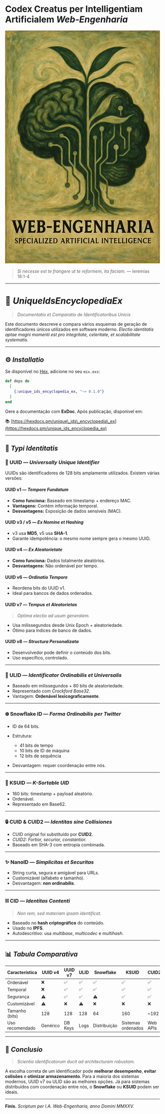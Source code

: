 # Codex Creatus per Intelligentiam Artificialem *Web-Engenharia*
![I.A](./we_artificial_inteligence.ex)
> *Si necesse est te frangere ut te reformem, ita faciam.* — Ieremias 18:1-4

---

# 📘 *UniqueIdsEncyclopediaEx*

> *Documentatio et Comparatio de Identificatoribus Unicis*

Este documento descreve e compara vários esquemas de geração de identificadores únicos utilizados em software moderno. *Electio identitatis aptae magni momenti est pro integritate, celeritate, et scalabilitate systematis.*

---

## ⚙️ *Installatio*

Se disponível no [Hex](https://hex.pm/docs/publish), adicione no seu `mix.exs`:

```elixir
def deps do
  [
    {:unique_ids_encyclopedia_ex, "~> 0.1.0"}
  ]
end
````

Gere a documentação com **ExDoc**. Após publicação, disponível em:

📚 [https://hexdocs.pm/unique\_ids\_encyclopedia\_ex](https://hexdocs.pm/unique_ids_encyclopedia_ex)

---

## 🔎 *Typi Identitatis*

### 🎲 UUID — *Universally Unique Identifier*

UUIDs são identificadores de 128 bits amplamente utilizados. Existem várias versões:

#### UUID v1 — *Tempore Fundatum*

* **Como funciona:** Baseado em timestamp + endereço MAC.
* **Vantagens:** Contém informação temporal.
* **Desvantagens:** Exposição de dados sensíveis (MAC).

#### UUID v3 / v5 — *Ex Nomine et Hashing*

* v3 usa **MD5**, v5 usa **SHA-1**.
* Garante idempotência: o mesmo nome sempre gera o mesmo UUID.

#### UUID v4 — *Ex Aleatorietate*

* **Como funciona:** Dados totalmente aleatórios.
* **Desvantagens:** Não ordenável por tempo.

#### UUID v6 — *Ordinatio Tempore*

* Reordena bits do UUID v1.
* Ideal para bancos de dados ordenados.

#### UUID v7 — *Tempus et Aleatorietas*

> *Optima electio ad usum generalem.*

* Usa milissegundos desde Unix Epoch + aleatoriedade.
* Ótimo para índices de banco de dados.

#### UUID v8 — *Structura Personalizata*

* Desenvolvedor pode definir o conteúdo dos bits.
* Uso específico, controlado.

---

### 📜 ULID — *Identificator Ordinabilis et Universalis*

* Baseado em milissegundos + 80 bits de aleatoriedade.
* Representado com *Crockford Base32*.
* Vantagem: **Ordenável lexicograficamente**.

---

### ❄️ Snowflake ID — *Forma Ordinabilis per Twitter*

* ID de 64 bits.
* Estrutura:

  * 41 bits de tempo
  * 10 bits de ID de máquina
  * 12 bits de sequência
* Desvantagem: requer coordenação entre nós.

---

### 🔑 KSUID — *K-Sortable UID*

* 160 bits: timestamp + payload aleatório.
* Ordenável.
* Representado em Base62.

---

### 🔒 CUID & CUID2 — *Identitas sine Collisiones*

* CUID original foi substituído por **CUID2**.
* *CUID2: Fortior, securior, constantior.*
* Baseado em SHA-3 com entropia combinada.

---

### ✨ NanoID — *Simplicitas et Securitas*

* String curta, segura e amigável para URLs.
* Customizável (alfabeto e tamanho).
* Desvantagem: **non ordinabilis**.

---

### ⛓️ CID — *Identitas Contenti*

> *Non rem, sed materiam ipsam identificat.*

* Baseado no **hash criptográfico** do conteúdo.
* Usado no **IPFS**.
* Autodescritivo: usa *multibase*, *multicodec* e *multihash*.

---

## 📊 *Tabula Comparativa*

| Característica  | UUID v4  | UUID v7 | ULID | Snowflake    | KSUID              | CUID2    | NanoID    | CID      |
| --------------- | -------- | ------- | ---- | ------------ | ------------------ | -------- | --------- | -------- |
| Ordenável       | ❌        | ✅       | ✅    | ✅            | ✅                  | ✅        | ❌         | ✅        |
| Temporal        | ❌        | ✅       | ✅    | ✅            | ✅                  | ✅        | ❌         | ✅        |
| Segurança       | ⚠️       | ✅       | ✅    | ⚠️           | ✅                  | ✅        | ✅         | ✅        |
| Customizável    | ⚠️       | ❌       | ⚠️   | ❌            | ❌                  | ❌        | ✅         | ✅        |
| Tamanho (bits)  | 128      | 128     | 128  | 64           | 160                | \~192    | variável  | variável |
| Uso recomendado | Genérico | DB Keys | Logs | Distribuição | Sistemas ordenados | Web APIs | Front-end | IPFS     |

---

## 🧠 *Conclusio*

> *Scientia identificatorum ducit ad architecturam robustam.*

A escolha correta de um identificador pode **melhorar desempenho**, **evitar colisões** e **otimizar armazenamento**. Para a maioria dos sistemas modernos, UUID v7 ou ULID são as melhores opções. Já para sistemas distribuídos com coordenação entre nós, o **Snowflake** ou **KSUID** podem ser ideais.

---

**Finis.**
*Scriptum per I.A. Web-Engenharia, anno Domini MMXXV.*
